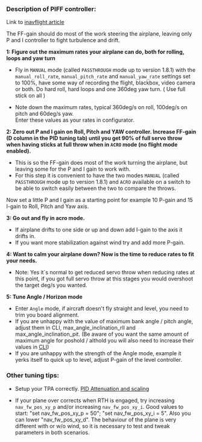 ### Description of PIFF controller:

Link to [inavflight article](http://inavflight.com/news/pages/2017/02/14/PIFF-controller.html)

The FF-gain should do most of the work steering the airplane, leaving only P and I controller to fight turbulence and drift.  

**1: Figure out the maximum rates your airplane can do, both for rolling, loops and yaw turn**

* Fly in `MANUAL` mode (called `PASSTHROUGH` mode up to version 1.8.1) with the `manual_roll_rate`, `manual_pitch_rate` and `manual_yaw_rate` settings set to 100%, have some way of recording the flight, blackbox, video camera or both. Do hard roll, hard loops and one 360deg yaw turn. ( Use full stick on all )

* Note down the maximum rates, typical 360deg/s on roll, 100deg/s on pitch and 60deg/s yaw.  
Enter these values as your rates in configurator.  

**2: Zero out P and I gain on Roll, Pitch and YAW controller. Increase FF-gain (D column in the PID tuning tab) until you get 90% of full servo throw when having sticks at full throw when in `ACRO` mode (no flight mode enabled).**

* This is so the FF-gain does most of the work turning the airplane, but leaving some for the P and I gain to work with.
* For this step it is convenient to have the two modes `MANUAL` (called `PASSTHROUGH` mode up to version 1.8.1) and `ACRO` available on a switch to be able to switch easily between the two to compare the throws.

Now set a little P and I gain as a starting point for example 10 P-gain and 15 I-gain to Roll, Pitch and Yaw axis.

**3: Go out and fly in acro mode.**

* If airplane drifts to one side or up and down add I-gain to the axis it drifts in.
* If you want more stabilization against wind try and add more P-gain.

**4: Want to calm your airplane down? Now is the time to reduce rates to fit your needs.**

* Note: Yes it`s normal to get reduced servo throw when reducing rates at this point, if you got full servo throw at this stages you would overshoot the target deg/s you wanted.

**5: Tune Angle / Horizon mode**

* Enter `Angle` mode, if aircraft doesn't fly straight and level, you need to trim you board alignment.
* If you are unhappy with the value of maximum bank angle / pitch angle, adjust them in CLI, max_angle_inclination_rll and max_angle_inclination_pit. (Be aware of you want the same amount of maximum angle for poshold / althold you will also need to increase their values in [CLI](https://github.com/iNavFlight/inav/blob/master/docs/Cli.md))
* If you are unhappy with the strength of the Angle mode, example it yerks itself to quick up to level, adjust P-gain of the level controller.

### Other tuning tips:

* Setup your TPA correctly. [PID Attenuation and scaling](https://github.com/iNavFlight/inav/wiki/PID-Attenuation-and-scaling)

* If your plane over corrects when RTH is engaged, try increasing ``nav_fw_pos_xy_p`` and/or increasing ``nav_fw_pos_xy_i``. Good values to start: "set nav_fw_pos_xy_p = 50"; "set nav_fw_pos_xy_i = 5". Also you can lower "nav_fw_pos_xy_d". The behaviour of the plane is very different with or w/o wind, so it is necessary to test and tweak parameters in both scenarios.